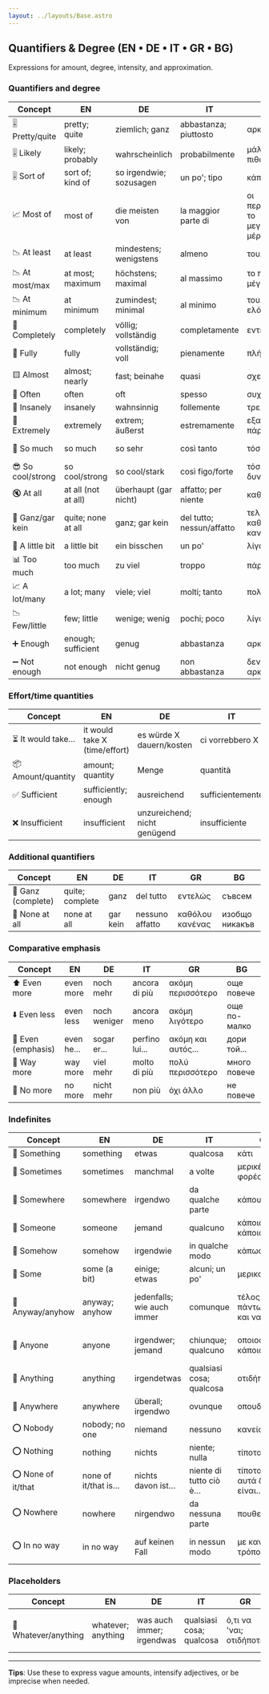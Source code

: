 ```yaml
---
layout: ../layouts/Base.astro
---
```

## Quantifiers & Degree (EN • DE • IT • GR • BG)

Expressions for amount, degree, intensity, and approximation.

### Quantifiers and degree
| Concept | EN | DE | IT | GR | BG |
|---|---|---|---|---|---|
| 🎚️ Pretty/quite | pretty; quite | ziemlich; ganz | abbastanza; piuttosto | αρκετά; πολύ | доста; съвсем |
| 🎚️ Likely | likely; probably | wahrscheinlich | probabilmente | μάλλον; πιθανότατα | вероятно |
| 🎚️ Sort of | sort of; kind of | so irgendwie; sozusagen | un po'; tipo | κάπως; τύπου | като че ли; донякъде |
| 📈 Most of | most of | die meisten von | la maggior parte di | οι περισσότεροι; το μεγαλύτερο μέρος | повечето от |
| 📉 At least | at least | mindestens; wenigstens | almeno | τουλάχιστον | поне |
| 📉 At most/max | at most; maximum | höchstens; maximal | al massimo | το πολύ; μέγιστο | най-много; максимум |
| 📉 At minimum | at minimum | zumindest; minimal | al minimo | τουλάχιστον; ελάχιστο | минимум; поне |
| 🧼 Completely | completely | völlig; vollständig | completamente | εντελώς | напълно |
| 🧼 Fully | fully | vollständig; voll | pienamente | πλήρως | изцяло |
| 🟨 Almost | almost; nearly | fast; beinahe | quasi | σχεδόν | почти |
| 🔄 Often | often | oft | spesso | συχνά | често |
| 🚀 Insanely | insanely | wahnsinnig | follemente | τρελά | безумно |
| 🚀 Extremely | extremely | extrem; äußerst | estremamente | εξαιρετικά; πάρα πολύ | изключително |
| 🚀 So much | so much | so sehr | così tanto | τόσο πολύ | толкова много |
| 😎 So cool/strong | so cool/strong | so cool/stark | così figo/forte | τόσο ωραίο/δυνατό | толкова яко/силно |
| 🔇 At all | at all (not at all) | überhaupt (gar nicht) | affatto; per niente | καθόλου | изобщо |
| 🎯 Ganz/gar kein | quite; none at all | ganz; gar kein | del tutto; nessun/affatto | τελείως; καθόλου/κανένας | съвсем; изобщо никакъв |
| 🤏 A little bit | a little bit | ein bisschen | un po' | λίγο | малко |
| 📊 Too much | too much | zu viel | troppo | πάρα πολύ | твърде много |
| 📈 A lot/many | a lot; many | viele; viel | molti; tanto | πολλά; πολύ | много |
| 📉 Few/little | few; little | wenige; wenig | pochi; poco | λίγοι; λίγο | малко; малцина |
| ➕ Enough | enough; sufficient | genug | abbastanza | αρκετά | достатъчно |
| ➖ Not enough | not enough | nicht genug | non abbastanza | δεν είναι αρκετά | не е достатъчно |

### Effort/time quantities
| Concept | EN | DE | IT | GR | BG |
|---|---|---|---|---|---|
| ⏳ It would take… | it would take X (time/effort) | es würde X dauern/kosten | ci vorrebbero X | θα χρειαζόταν Χ | би отнело Х |
| 📦 Amount/quantity | amount; quantity | Menge | quantità | ποσότητα | количество |
| ✅ Sufficient | sufficiently; enough | ausreichend | sufficientemente | επαρκώς; αρκετά | достатъчно |
| ❌ Insufficient | insufficient | unzureichend; nicht genügend | insufficiente | ανεπαρκές | недостатъчен |

### Additional quantifiers
| Concept | EN | DE | IT | GR | BG |
|---|---|---|---|---|---|
| 🎯 Ganz (complete) | quite; complete | ganz | del tutto | εντελώς | съвсем |
| 🚫 None at all | none at all | gar kein | nessuno affatto | καθόλου κανένας | изобщо никакъв |

### Comparative emphasis
| Concept | EN | DE | IT | GR | BG |
|---|---|---|---|---|---|
| ⬆️ Even more | even more | noch mehr | ancora di più | ακόμη περισσότερο | още повече |
| ⬇️ Even less | even less | noch weniger | ancora meno | ακόμη λιγότερο | още по-малко |
| 🎯 Even (emphasis) | even he... | sogar er... | perfino lui... | ακόμη και αυτός... | дори той... |
| 🚀 Way more | way more | viel mehr | molto di più | πολύ περισσότερο | много повече |
| 🚫 No more | no more | nicht mehr | non più | όχι άλλο | не повече |

### Indefinites
| Concept | EN | DE | IT | GR | BG |
|---|---|---|---|---|---|
| 🔘 Something | something | etwas | qualcosa | κάτι | нещо |
| 🔘 Sometimes | sometimes | manchmal | a volte | μερικές φορές | понякога |
| 🔘 Somewhere | somewhere | irgendwo | da qualche parte | κάπου | някъде |
| 🔘 Someone | someone | jemand | qualcuno | κάποιος/κάποια | някой |
| 🔘 Somehow | somehow | irgendwie | in qualche modo | κάπως | някак |
| 🔘 Some | some (a bit) | einige; etwas | alcuni; un po' | μερικοί; λίγο | някои; малко |
| 🔘 Anyway/anyhow | anyway; anyhow | jedenfalls; wie auch immer | comunque | τέλος πάντων; όπως και να 'χει | както и да е; така или иначе |
| 🔘 Anyone | anyone | irgendwer; jemand | chiunque; qualcuno | οποιοσδήποτε; κάποιος | който и да е; някой |
| 🔘 Anything | anything | irgendetwas | qualsiasi cosa; qualcosa | οτιδήποτε | каквото и да е |
| 🔘 Anywhere | anywhere | überall; irgendwo | ovunque | οπουδήποτε | където и да е |
| ⭕ Nobody | nobody; no one | niemand | nessuno | κανείς | никой |
| ⭕ Nothing | nothing | nichts | niente; nulla | τίποτα | нищо |
| ⭕ None of it/that | none of it/that is… | nichts davon ist… | niente di tutto ciò è… | τίποτα από αυτά δεν είναι… | нищо от това не е… |
| ⭕ Nowhere | nowhere | nirgendwo | da nessuna parte | πουθενά | никъде |
| ⭕ In no way | in no way | auf keinen Fall | in nessun modo | με κανέναν τρόπο | по никакъв начин |

### Placeholders
| Concept | EN | DE | IT | GR | BG |
|---|---|---|---|---|---|
| 🔄 Whatever/anything | whatever; anything | was auch immer; irgendwas | qualsiasi cosa; qualcosa | ό,τι να 'ναι; οτιδήποτε | каквото и да е; нещо си |

---
**Tips**: Use these to express vague amounts, intensify adjectives, or be imprecise when needed.
